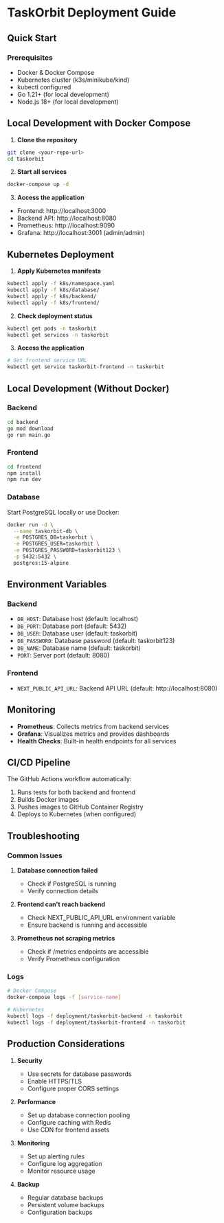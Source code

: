 # TaskOrbit Deployment Guide

## Quick Start

### Prerequisites
- Docker & Docker Compose
- Kubernetes cluster (k3s/minikube/kind)
- kubectl configured
- Go 1.21+ (for local development)
- Node.js 18+ (for local development)

## Local Development with Docker Compose

1. **Clone the repository**
```bash
git clone <your-repo-url>
cd taskorbit
```

2. **Start all services**
```bash
docker-compose up -d
```

3. **Access the application**
- Frontend: http://localhost:3000
- Backend API: http://localhost:8080
- Prometheus: http://localhost:9090
- Grafana: http://localhost:3001 (admin/admin)

## Kubernetes Deployment

1. **Apply Kubernetes manifests**
```bash
kubectl apply -f k8s/namespace.yaml
kubectl apply -f k8s/database/
kubectl apply -f k8s/backend/
kubectl apply -f k8s/frontend/
```

2. **Check deployment status**
```bash
kubectl get pods -n taskorbit
kubectl get services -n taskorbit
```

3. **Access the application**
```bash
# Get frontend service URL
kubectl get service taskorbit-frontend -n taskorbit
```

## Local Development (Without Docker)

### Backend
```bash
cd backend
go mod download
go run main.go
```

### Frontend
```bash
cd frontend
npm install
npm run dev
```

### Database
Start PostgreSQL locally or use Docker:
```bash
docker run -d \
  --name taskorbit-db \
  -e POSTGRES_DB=taskorbit \
  -e POSTGRES_USER=taskorbit \
  -e POSTGRES_PASSWORD=taskorbit123 \
  -p 5432:5432 \
  postgres:15-alpine
```

## Environment Variables

### Backend
- `DB_HOST`: Database host (default: localhost)
- `DB_PORT`: Database port (default: 5432)
- `DB_USER`: Database user (default: taskorbit)
- `DB_PASSWORD`: Database password (default: taskorbit123)
- `DB_NAME`: Database name (default: taskorbit)
- `PORT`: Server port (default: 8080)

### Frontend
- `NEXT_PUBLIC_API_URL`: Backend API URL (default: http://localhost:8080)

## Monitoring

- **Prometheus**: Collects metrics from backend services
- **Grafana**: Visualizes metrics and provides dashboards
- **Health Checks**: Built-in health endpoints for all services

## CI/CD Pipeline

The GitHub Actions workflow automatically:
1. Runs tests for both backend and frontend
2. Builds Docker images
3. Pushes images to GitHub Container Registry
4. Deploys to Kubernetes (when configured)

## Troubleshooting

### Common Issues

1. **Database connection failed**
   - Check if PostgreSQL is running
   - Verify connection details

2. **Frontend can't reach backend**
   - Check NEXT_PUBLIC_API_URL environment variable
   - Ensure backend is running and accessible

3. **Prometheus not scraping metrics**
   - Check if /metrics endpoints are accessible
   - Verify Prometheus configuration

### Logs
```bash
# Docker Compose
docker-compose logs -f [service-name]

# Kubernetes
kubectl logs -f deployment/taskorbit-backend -n taskorbit
kubectl logs -f deployment/taskorbit-frontend -n taskorbit
```

## Production Considerations

1. **Security**
   - Use secrets for database passwords
   - Enable HTTPS/TLS
   - Configure proper CORS settings

2. **Performance**
   - Set up database connection pooling
   - Configure caching with Redis
   - Use CDN for frontend assets

3. **Monitoring**
   - Set up alerting rules
   - Configure log aggregation
   - Monitor resource usage

4. **Backup**
   - Regular database backups
   - Persistent volume backups
   - Configuration backups
